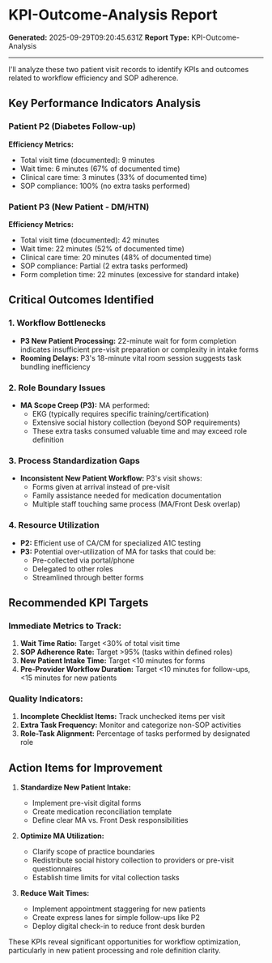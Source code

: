 # KPI-Outcome-Analysis Report

**Generated:** 2025-09-29T09:20:45.631Z
**Report Type:** KPI-Outcome-Analysis

---

I'll analyze these two patient visit records to identify KPIs and outcomes related to workflow efficiency and SOP adherence.

## Key Performance Indicators Analysis

### Patient P2 (Diabetes Follow-up)
**Efficiency Metrics:**
- Total visit time (documented): 9 minutes
- Wait time: 6 minutes (67% of documented time)
- Clinical care time: 3 minutes (33% of documented time)
- SOP compliance: 100% (no extra tasks performed)

### Patient P3 (New Patient - DM/HTN)
**Efficiency Metrics:**
- Total visit time (documented): 42 minutes
- Wait time: 22 minutes (52% of documented time)
- Clinical care time: 20 minutes (48% of documented time)
- SOP compliance: Partial (2 extra tasks performed)
- Form completion time: 22 minutes (excessive for standard intake)

## Critical Outcomes Identified

### 1. **Workflow Bottlenecks**
- **P3 New Patient Processing:** 22-minute wait for form completion indicates insufficient pre-visit preparation or complexity in intake forms
- **Rooming Delays:** P3's 18-minute vital room session suggests task bundling inefficiency

### 2. **Role Boundary Issues**
- **MA Scope Creep (P3):** MA performed:
  - EKG (typically requires specific training/certification)
  - Extensive social history collection (beyond SOP requirements)
  - These extra tasks consumed valuable time and may exceed role definition

### 3. **Process Standardization Gaps**
- **Inconsistent New Patient Workflow:** P3's visit shows:
  - Forms given at arrival instead of pre-visit
  - Family assistance needed for medication documentation
  - Multiple staff touching same process (MA/Front Desk overlap)

### 4. **Resource Utilization**
- **P2:** Efficient use of CA/CM for specialized A1C testing
- **P3:** Potential over-utilization of MA for tasks that could be:
  - Pre-collected via portal/phone
  - Delegated to other roles
  - Streamlined through better forms

## Recommended KPI Targets

### Immediate Metrics to Track:
1. **Wait Time Ratio:** Target <30% of total visit time
2. **SOP Adherence Rate:** Target >95% (tasks within defined roles)
3. **New Patient Intake Time:** Target <10 minutes for forms
4. **Pre-Provider Workflow Duration:** Target <10 minutes for follow-ups, <15 minutes for new patients

### Quality Indicators:
1. **Incomplete Checklist Items:** Track unchecked items per visit
2. **Extra Task Frequency:** Monitor and categorize non-SOP activities
3. **Role-Task Alignment:** Percentage of tasks performed by designated role

## Action Items for Improvement

1. **Standardize New Patient Intake:**
   - Implement pre-visit digital forms
   - Create medication reconciliation template
   - Define clear MA vs. Front Desk responsibilities

2. **Optimize MA Utilization:**
   - Clarify scope of practice boundaries
   - Redistribute social history collection to providers or pre-visit questionnaires
   - Establish time limits for vital collection tasks

3. **Reduce Wait Times:**
   - Implement appointment staggering for new patients
   - Create express lanes for simple follow-ups like P2
   - Deploy digital check-in to reduce front desk burden

These KPIs reveal significant opportunities for workflow optimization, particularly in new patient processing and role definition clarity.